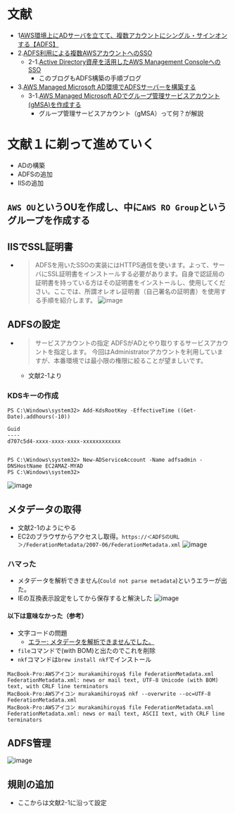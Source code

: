 # 文献
- 1[AWS環境上にADサーバを立てて、複数アカウントにシングル・サインオンする【ADFS】](https://qiita.com/Yuki_BB3/items/6d5db6486d915e8b5c5a)
- 2.[ADFS利用による複数AWSアカウントへのSSO](https://dev.classmethod.jp/articles/adfs-sso-multi-aws-account/)
  - 2-1.[Active Directory資産を活用したAWS Management ConsoleへのSSO](https://dev.classmethod.jp/articles/adfs-aws-sso/)
    - このブログもADFS構築の手順ブログ
- 3.[AWS Managed Microsoft AD環境でADFSサーバーを構築する](https://dev.classmethod.jp/articles/setup-adfs-server-on-aws-microsoft-ad/)
  - 3-1.[AWS Managed Microsoft ADでグループ管理サービスアカウント(gMSA)を作成する](https://dev.classmethod.jp/articles/how-to-create-gmsa-on-microsoft-ad/)
    - グループ管理サービスアカウント（gMSA）って何？が解説

# 文献１に剃って進めていく
- ADの構築
- ADFSの追加
- IISの追加

## `AWS OU`というOUを作成し、中に`AWS RO Group`というグループを作成する

## IISでSSL証明書
- >ADFSを用いたSSOの実装にはHTTPS通信を使います。よって、サーバにSSL証明書をインストールする必要があります。自身で認証局の証明書を持っている方はその証明書をインストールし、使用してください。ここでは、所謂オレオレ証明書（自己署名の証明書）を使用する手順を紹介します。
![image](https://user-images.githubusercontent.com/60077121/103264629-996c7c80-49ee-11eb-98f6-ca2a8a0a3b67.png)

## ADFSの設定
- >サービスアカウントの指定 ADFSがADとやり取りするサービスアカウントを指定します。 今回はAdministratorアカウントを利用していますが、本番環境では最小限の権限に絞ることが望ましいです。
  - 文献2-1より

### KDSキーの作成
```
PS C:\Windows\system32> Add-KdsRootKey -EffectiveTime ((Get-Date).addhours(-10))

Guid
----
d707c5d4-xxxx-xxxx-xxxx-xxxxxxxxxxxx


PS C:\Windows\system32> New-ADServiceAccount -Name adfsadmin -DNSHostName EC2AMAZ-MYAD
PS C:\Windows\system32>
```
![image](https://user-images.githubusercontent.com/60077121/103267540-0d118800-49f5-11eb-85ae-1becbbe9b98b.png)

## メタデータの取得
- 文献2-1のようにやる
- EC2のブラウザからアクセスし取得。`https://＜ADFSのURL＞/FederationMetadata/2007-06/FederationMetadata.xml`
![image](https://user-images.githubusercontent.com/60077121/103267681-67124d80-49f5-11eb-968d-2e8b231aaa83.png)

### ハマった
- メタデータを解析できません(`Could not parse metadata`)というエラーが出た。
- IEの互換表示設定をしてから保存すると解決した
![image](https://user-images.githubusercontent.com/60077121/103295144-b2008500-4a36-11eb-9474-a189f8afff7f.png)

#### 以下は意味なかった（参考）
- 文字コードの問題
  - [エラー: メタデータを解析できませんでした。](https://docs.aws.amazon.com/ja_jp/IAM/latest/UserGuide/troubleshoot_saml.html#troubleshoot_saml_issuer-metadata)
- `file`コマンドで(with BOM)と出たのでこれを削除
- `nkf`コマンドは`brew install nkf`でインストール
```
MacBook-Pro:AWSアイコン murakamihiroya$ file FederationMetadata.xml 
FederationMetadata.xml: news or mail text, UTF-8 Unicode (with BOM) text, with CRLF line terminators
MacBook-Pro:AWSアイコン murakamihiroya$ nkf --overwrite --oc=UTF-8 FederationMetadata.xml 
MacBook-Pro:AWSアイコン murakamihiroya$ file FederationMetadata.xml 
FederationMetadata.xml: news or mail text, ASCII text, with CRLF line terminators
```
## ADFS管理
![image](https://user-images.githubusercontent.com/60077121/103297083-e5dda980-4a3a-11eb-9cba-0866458336de.png)

## 規則の追加
- ここからは文献2-1に沿って設定

